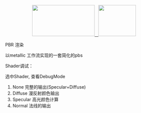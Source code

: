 <p align="center">
	<a href="https://unity3d.com/cn/">
	    <img src="https://huailiang.github.io/img/unity.jpeg" width="200" height="100">
	</a>
    <a href="https://huailiang.github.io/">
    	<img src="https://huailiang.github.io/img/avatar-Alex.jpg" width="120" height="100">
   	</a>
</p>


PBR 渲染 

以metallic 工作流实现的一套简化的pbs


Shader调试：

选中Shader, 查看DebugMode

1. None     完整的输出(Specular+Diffuse)
2. Diffuse  漫反射颜色输出
3. Specular 高光颜色计算
4. Normal	法线的输出
